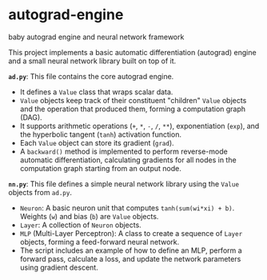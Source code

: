 # autograd-engine

baby autograd engine and neural network framework

This project implements a basic automatic differentiation (autograd) engine and a small neural network library built on top of it.

**`ad.py`**: This file contains the core autograd engine.

- It defines a `Value` class that wraps scalar data.
- `Value` objects keep track of their constituent "children" `Value` objects and the operation that produced them, forming a computation graph (DAG).
- It supports arithmetic operations (`+`, `*`, `-`, `/`, `**`), exponentiation (`exp`), and the hyperbolic tangent (`tanh`) activation function.
- Each `Value` object can store its gradient (`grad`).
- A `backward()` method is implemented to perform reverse-mode automatic differentiation, calculating gradients for all nodes in the computation graph starting from an output node.

**`nn.py`**: This file defines a simple neural network library using the `Value` objects from `ad.py`.

- `Neuron`: A basic neuron unit that computes `tanh(sum(wi*xi) + b)`. Weights (`w`) and bias (`b`) are `Value` objects.
- `Layer`: A collection of `Neuron` objects.
- `MLP` (Multi-Layer Perceptron): A class to create a sequence of `Layer` objects, forming a feed-forward neural network.
- The script includes an example of how to define an MLP, perform a forward pass, calculate a loss, and update the network parameters using gradient descent.
